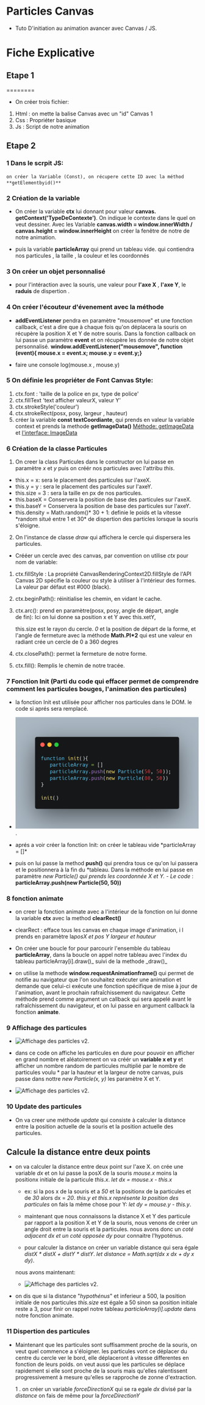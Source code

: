 # Particles Canvas

- Tuto D'initiation au animation avancer avec Canvas / JS.

# Fiche Explicative

## Etape 1

========

- On créer trois fichier:

1. Html : on mette la balise Canvas avec un "id" Canvas 1
2. Css : Propriéter basique
3. Js : Script de notre animation

## Etape 2

### 1 Dans le scrpit JS:

    on créer la Variable (Const), on récupere cette ID avec la méthod **getElementbyid()**

### 2 Création de la variable

- On créer la variable **ctx** lui donnant pour valeur **canvas. getContext('TypeDeContexte')**. On indique le contexte dans le quel on veut dessiner. Avec les Variable **canvas.width = window.innerWidth / canvas.height = window.innerHeight** on créer la fenêtre de notre de notre animation.

- puis la variable **particleArray** qui prend un tableau vide. qui contiendra nos particules , la taille , la couleur et les coordonnés

### 3 On créer un objet personnalisé

- pour l'intéraction avec la souris, une valeur pour **l'axe X** , **l'axe Y**, le **raduis** de dispertion .

### 4 On créer l'écouteur d'évenement avec la méthode

- **addEventListener** pendra en paramètre "mousemove" et une fonction callback, c'est a dire que à chaque fois qu'on déplacera la souris on récupère la position X et Y de notre souris. Dans la fonction callback on lui passe un paramètre **event** et on récupère les donnée de notre objet personnalisé.
  **window.addEventListener("mousemove", function (event){ mouse.x = event.x; mouse.y = event.y;}**

- faire une console log(mouse.x , mouse.y)

### 5 On définie les propriéter de Font Canvas Style:

1. ctx.font : 'taille de la police en px, type de police'
2. ctx.fillText 'text afficher valeurX, valeur Y'
3. ctx.strokeStyle('couleur')
4. ctx.strokeRect(posx, posy, largeur , hauteur)
5. créer la variable **const textCoordiante**, qui prends en valeur la variable context et prends la methode **getImageData()**
   [Méthode: getImageData](https://developer.mozilla.org/fr/docs/Web/API/CanvasRenderingContext2D/getImageData) et [l'interface: ImageData](https://developer.mozilla.org/fr/docs/Web/API/ImageData)

### 6 Création de la classe Particules

1. On creer la class Particules dans le constructor on lui passe en paramètre _x_ et _y_ puis on créér nos particules avec l'attribu _this_.

- this.x = x: sera le placement des particules sur l'axeX.
- this.y = y : sera le placement des particules sur l'axeY.
- this.size = 3 : sera la taille en px de nos particules.
- this.baseX = Conservera la position de base des particules sur l'axeX.
- this.baseY = Conservera la position de base des particules sur l'axeY.
- this.density = Math.random()* 30 + 1: definie le poids et la vitesse *random situé entre 1 et 30\* de dispertion des particles lorsque la souris s'éloigne.

2. On l'instance de classe _draw_ qui affichera le cercle qui dispersera les particules.

- Crééer un cercle avec des canvas, par convention on utilise _ctx_ pour nom de variable:

1.  ctx.fillStyle : La propriété CanvasRenderingContext2D.fillStyle
    de l'API Canvas 2D spécifie la couleur ou style à utiliser à
    l'intérieur des formes. La valeur par défaut est #000 (black).

2.  ctx.beginPath(): réinitialise les chemin, en vidant le cache.
3.  ctx.arc(): prend en paramètre(posx, posy, angle de départ, angle  
    de fin): Ici on lui donne sa position x et Y avec this.xetY,

    this.size est le rayon du cercle. _0_ et la position de départ de la forme, et l'angle de fermeture avec la méthode **Math.PI\*2** qui est une valeur en radiant crée un cercle de 0 a 360 degres

4.  ctx.closePath(): permet la fermeture de notre forme.
5.  ctx.fill(): Remplis le chemin de notre tracée.

### 7 Fonction Init (Parti du code qui effacer permet de comprendre comment les particules bouges, l'animation des particules)

- la fonction Init est utilisée pour afficher nos particules dans le DOM. le code si aprés sera remplacé.
- ![Affichage des particles](img/carbon.png "affichage particule, Particle Canvas").

- aprés a voir créer la fonction Init: on créer le tableau vide \*particleArray = []\*
- puis on lui passe la method **push()** qui prendra tous ce qu'on lui passera et le positionnera à la fin du \*tableau. Dans la méthode en lui passe en paramètre _new Particle()_ _qui prends les coordonnée X et Y._
  _- Le code_ : **particleArray.push(new Particle(50, 50))**

### 8 fonction animate

- on creer la fonction animate avec a l'intérieur de la fonction on lui donne la variable **ctx** avec la method **clearRect()**
- clearRect : efface tous les canvas en chaque image d'animation, i l prends en paramètre la*posX et pos Y largeur et hauteur*
- On créer une boucle for pour parcourir l'ensemble du tableau **particleArray**, dans la boucle on appel notre tableau avec l'index du tableau particleArray[i].draw()_ suivi de la methode \_draw()_

- on utilise la methode **window.requestAnimationframe()** qui permet de notifie au navigateur que l'on souhaitez exécuter une animation et demande que celui-ci exécute une fonction spécifique de mise à jour de l'animation, avant le prochain rafraîchissement du navigateur. Cette méthode prend comme argument un callback qui sera appelé avant le rafraîchissement du navigateur, et on lui passe en argument callback la fonction **animate**.

### 9 Affichage des particules

- ![Affichage des particles v2](<img/carbon(1).png> "affichage particule, Particle Canvas").

- dans ce code on affiche les particules en dure pour pouvoir en afficher en grand nombre et aléatoirement on va créér un **variable x et y** et afficher un nombre random de particules multiplié par le nombre de particules voulu * par la hauteur et la largeur de notre canvas,  puis passe dans nottre *new Particle(x, y)* les paramètre X et Y.

- ![Affichage des particles v2](<img/carbon(2).png> "affichage particule, Particle Canvas").


### 10 Update des particules 

- On va creer une méthode *update* qui consiste à calculer la distance entre la position actuelle de la souris et la position actuelle des particules.

## Calcule la distance entre deux points
- on va calculer la distance entre deux point sur l'axe X. 
  on crée une variable *dx* et on lui passe la posX de la souris *mouse.x* moins la positionx initiale de la particule *this.x*.
  *let dx = mouse.x - this.x*

  - ex: si la pos x de la souris et a *50* et la positionx de la  particules et de *30* alors dx = *20*. *this.y et this.x représente la position des particules* on fais la même chose pour Y: *let dy = mouse.y - this.y*.

  - maintenant que nous connaissons la distance X et Y des particule par rapport a la position X et Y de la souris, nous venons de créer un angle droit entre la souris et la particules.
  nous avons donc un *coté adjacent dx et un coté opposée dy* pour connaitre l'hypoténus.

  - pour calculer la distance on créer un variable distance qui sera égale *distX * distX + distY * distY*.
  *let distance = Math.sqrt(dx x dx + dy x dy)*.

  nous avons maintenant:
  - ![Affichage des particles v2](<img/carbon(3).png> "affichage particule, Particle Canvas").

- on dis que si la distance "*hypothénus*" et inferieur a 500, la position initiale de nos particules *this.size* est égale a 50 sinon sa position initiale reste a 3,  pour finir on rappel notre tableau *particleArray[i].update* dans notre fonction animate.

### 11 Dispertion des particules
- Maintenant que les particules sont suffisamment proche de la souris, on veut quel commence a s'éloigner. les particules vont ce déplacer du centre du cercle ver le bord, elle déplaceront à vitesse differentes en fonction de leurs poids. on veut aussi que les particules se déplace rapidement si elle sont proche de la souris mais qu'elles ralentissent progressivement à mesure qu'elles se rapproche de zonne d'extraction.

  1 . on créer un variable *forceDirectionX* qui se ra egale *dx* divisé par la *distance* on fais de même pour la *forceDirectionY* 